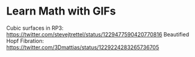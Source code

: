 # Learn Math with GIFs


Cubic surfaces in RP3: https://twitter.com/stevejtrettel/status/1229477590420770816
Beautified Hopf Fibration: https://twitter.com/3Dmattias/status/1229224283265736705
